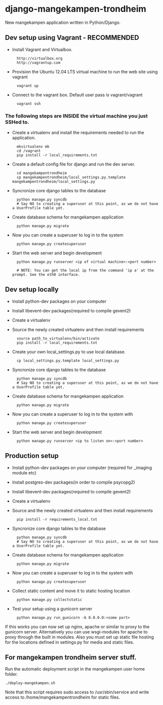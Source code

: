 django-mangekampen-trondheim
============================

New mangekampen application written in Python/Django.

## Dev setup using Vagrant - RECOMMENDED
* Install Vagrant and Virtualbox. 
        
        http://virtualbox.org
        http://vagrantup.com

* Provision the Ubuntu 12.04 LTS virtual machine to run the web site using vagrant

        vagrant up

* Connect to the vagrant box. Default user pass is vagrant/vagrant
        
        vagrant ssh 

### The following steps are INSIDE the virtual machine you just SSHed to.

* Create a virtualenv and install the requirements needed to run the application.

        mkvirtualenv mk
        cd /vagrant
        pip install -r local_requirements.txt

* Create a default config file for django and run the dev server.

        cd mangekampentrondheim
        cp mangekampentrondheim/local_settings.py.template mangekampentrondheim/local_settings.py

* Syncronize core django tables to the database

        python manage.py syncdb
        # Say NO to creating a superuser at this point, as we do not have a UserProfile table yet.

* Create database schema for mangekampen application
    
        python manage.py migrate

* Now you can create a superuser to log in to the system

        python manage.py createsuperuser

* Start the web server and begin development
    
        python manage.py runserver <ip of virtual machine>:<port number>

        # NOTE: You can get the local ip from the command 'ip a' at the prompt. See the eth0 interface.


## Dev setup locally
* Install python-dev packages on your computer
* Install libevent-dev packages(required to compile gevent2)
* Create a virtualenv 
* Source the newly created virtualenv and then install requirements
    
        source path_to_virtualenv/bin/activate
        pip install -r local_requirements.txt

* Create your own local_settings.py to use local database.

        cp local_settings.py.template local_settings.py

* Syncronize core django tables to the database

        python manage.py syncdb
        # Say NO to creating a superuser at this point, as we do not have a UserProfile table yet.

* Create database schema for mangekampen application
    
        python manage.py migrate

* Now you can create a superuser to log in to the system with

        python manage.py createsuperuser

* Start the web server and begin development
    
        python manage.py runserver <ip to listen on>:<port number>


## Production setup
* Install python-dev packages on your computer (required for _imaging module etc)
* Install postgres-dev packages(in order to compile psycopg2)
* Install libevent-dev packages(required to compile gevent2)
* Create a virtualenv 
* Source and the newly created virtualenv and then install requirements

        pip install -r requirements_local.txt

* Syncronize core django tables to the database

        python manage.py syncdb
        # Say NO to creating a superuser at this point, as we do not have a UserProfile table yet.

* Create database schema for mangekampen application

        python manage.py migrate

* Now you can create a superuser to log in to the system with

        python manage.py createsuperuser

* Collect static content and move it to static hosting location

        python manage.py collectstatic

* Test your setup using a gunicorn server

        python manage.py run_gunicorn -b 0.0.0.0:<some port>

If this works you can now set up nginx, apache or similar to proxy to the
gunicorn server.  Alternatively you can use wsgi-modules for apache to proxy
through the built in modules. Also you must set up static file hosting for the
locations defined in settings.py for media and static files.

## For mangekampen trondheim server stuff.
Run the automatic deployment script in the mangekampen user home folder.

    ./deploy-mangekampen.sh

Note that this script requires sudo access to /usr/sbin/service and write access to /home/mangekampentrondheim for static files.
